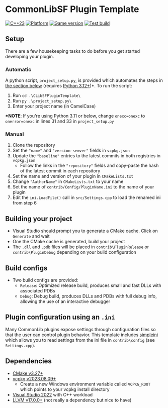 # CommonLibSF Plugin Template

[![C++23](https://img.shields.io/static/v1?label=standard&message=c%2B%2B23&color=blue&logo=c%2B%2B&&logoColor=red&style=flat)](https://en.cppreference.com/w/cpp/compiler_support)
[![Platform](https://img.shields.io/static/v1?label=platform&message=windows&color=dimgray&style=flat&logo=windows)]()
[![Game version](https://img.shields.io/badge/game%20version-1.7.29-orange)]()
[![Test build](https://img.shields.io/github/actions/workflow/status/Starfield-Reverse-Engineering/CLibSFPluginTemplate/testbuild.yml)](https://github.com/Starfield-Reverse-Engineering/CLibSFPluginTemplate/actions/workflows/testbuild.yml)

## Setup

There are a few housekeeping tasks to do before you get started developing your plugin.

### Automatic

A python script, `project_setup.py`, is provided which automates the steps in [the section below](#manual) (requires [Python 3.12+](https://www.python.org/download/pre-releases/))\*. To run the script:

1. Run `cd .\CLibSFPluginTemplate\`
2. Run `py .\project_setup.py\`
3. Enter your project name (in CamelCase)

**\*NOTE**: If you're using Python 3.11 or below, change `onexc=onexc` to `onerror=onexc` in lines 31 and 33 in `project_setup.py`

### Manual

1. Clone the repository
2. Set the `"name"` and `"version-semver"` fields in `vcpkg.json`
3. Update the `"baseline"` entries to the latest commits in both registries in `vcpkg.json`
   - Follow the links in the `"repository"` fields and copy-paste the hash of the latest commit in each repository
4. Set the name and version of your plugin in `CMakeLists.txt`
5. Change `"AuthorName"` in `CMakeLists.txt` to your name
6. Set the name of `contrib/Config/PluginName.ini` to the name of your plugin
7. Edit the `ini.LoadFile()` call in `src/Settings.cpp` to load the renamed ini from step 6

## Building your project

- Visual Studio should prompt you to generate a CMake cache. Click on `Generate` and wait
- One the CMake cache is generated, build your project
- The `.dll` and `.pdb` files will be placed in `contrib\PluginRelease` or `contrib\PluginDebug` depending on your build configuration

## Build configs

- Two build configs are provided:
  - `Release`: Optimized release build, produces small and fast DLLs with associated PDBs
  - `Debug`: Debug build, produces DLLs and PDBs with full debug info, allowing the use of an interactive debugger

## Plugin configuration using an `.ini`

Many CommonLib plugins expose settings through configuration files so that the user can control plugin behavior. This template includes [simpleini](https://github.com/brofield/simpleini) which allows you to read settings from the ini file in `contrib\config` (see `Settings.cpp`).

## Dependencies

- [CMake v3.27+](https://cmake.org/)
- [vcpkg v2023.08.09+](https://github.com/microsoft/vcpkg/releases)
  - Create a new Windows environment variable called `VCPKG_ROOT` which points to your vcpkg install directory
- [Visual Studio 2022](https://visualstudio.microsoft.com/downloads/) with C++ workload
- [LLVM v17.0.0+](https://github.com/llvm/llvm-project/releases) (not really a dependency but nice to have)
